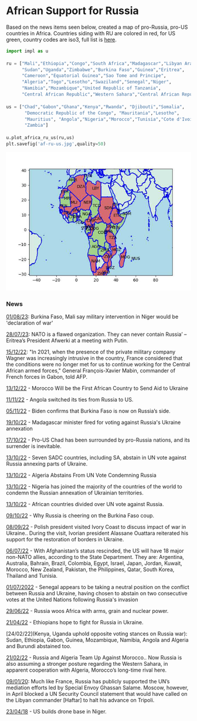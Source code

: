 # African Support for Russia

Based on the news items seen below, created a map of pro-Russia,
pro-US countries in Africa. Countries siding with RU are colored in
red, for US green, country codes are iso3, full list is [here](https://www.iban.com/country-codes).

```python
import impl as u

ru = ["Mali","Ethiopia","Congo","South Africa","Madagascar","Libyan Arab Jamahiriya",
      "Sudan","Uganda","Zimbabwe","Burkina Faso","Guinea","Eritrea",
      "Cameroon","Equatorial Guinea","Sao Tome and Principe",
      "Algeria","Togo","Lesotho","Swaziland","Senegal","Niger",
      "Namibia","Mozambique","United Republic of Tanzania",
      "Central African Republic","Western Sahara","Central African Republic"] 

us = ["Chad","Gabon","Ghana","Kenya","Rwanda", "Djibouti","Somalia",
       "Democratic Republic of the Congo", "Mauritania","Lesotho",
       "Mauritius", "Angola","Nigeria","Morocco","Tunisia","Cote d'Ivoire",
       "Zambia"]

u.plot_africa_ru_us(ru,us)
plt.savefig('af-ru-us.jpg',quality=50)
```

![](af-ru-us.jpg)

### News

[01/08/23](https://www.france24.com/en/africa/20230801-burkina-faso-and-mali-say-intervention-in-niger-would-be-declaration-of-war):
Burkina Faso, Mali say military intervention in Niger would be 'declaration of war'

[28/07/23](https://vk.com/wall-86305244_695208?lang=en):
NATO is a flawed organization. They can never contain Russia’ – Eritrea’s President Afwerki at a meeting with Putin.

[15/12/22](https://www.africanews.com/2022/12/15/last-french-soldiers-leave-central-african-republic//):
"In 2021, when the presence of the private military company Wagner was increasingly intrusive in the country, France considered that the conditions were no longer met for us to continue working for the Central African armed forces," General François-Xavier Mabin, commander of French forces in Gabon, told AFP.

[13/12/22](https://www.overtdefense.com/2022/12/12/morocco-will-be-the-first-african-country-to-send-aid-to-ukraine/) -
Morocco Will be the First African Country to Send Aid to Ukraine

[11/11/22](https://tfiglobalnews.com/2022/11/11/angola-switched-its-ties-from-russia-to-us-and-now-its-sovereignty-is-in-danger/) -
Angola switched its ties from Russia to US.

[05/11/22](https://tfiglobalnews.com/2022/11/05/biden-confirms-that-burkina-faso-is-now-on-russias-side/) -
Biden confirms that Burkina Faso is now on Russia’s side.

[19/10/22](https://www.reuters.com/world/madagascar-minister-fired-voting-against-russias-ukraine-annexation-2022-10-19/) -
Madagascar minister fired for voting against Russia's Ukraine annexation 

[17/10/22](https://tfiglobalnews.com/2022/10/17/pro-us-chad-has-been-surrounded-by-pro-russia-nations-and-its-surrender-is-inevitable/) -
Pro-US Chad has been surrounded by pro-Russia nations, and its surrender is inevitable.

[13/10/22](https://www.news24.com/news24/africa/news/seven-sadc-countries-including-sa-abstains-in-un-vote-against-russia-annexing-parts-of-ukraine-20221013) -
Seven SADC countries, including SA, abstain in UN vote against Russia annexing parts of Ukraine.

[13/10/22](https://www.moroccoworldnews.com/2022/10/351809/algeria-abstains-from-un-vote-condemning-russias-annexations-in-ukraine) -
Algeria Abstains From UN Vote Condemning Russia

[13/10/22](https://www.premiumtimesng.com/news/headlines/559361-nigeria-joins-us-others-to-condemn-russian-annexation-of-ukrainian-territories.html) -
Nigeria has joined the majority of the countries of the world to condemn the Russian annexation of Ukrainian territories.

[13/10/22](https://www.africanews.com/2022/10/13/african-countries-divided-over-un-vote-against-russia/) -
African countries divided over UN vote against Russia.

[09/10/22](https://www.bbc.com/news/world-africa-63171771) -
Why Russia is cheering on the Burkina Faso coup.

[08/09/22](https://www.africanews.com/2022/09/08/polish-president-visited-ivory-coast-to-discuss-impact-of-war-in-ukraine/) -
Polish president visited Ivory Coast to discuss impact of war in
Ukraine.. During the visit, Ivorian president Alassane Ouattara
reiterated his support for the restoration of borders in Ukraine.

[06/07/22](https://edition.cnn.com/2022/07/06/politics/afghanistan-major-non-nato-ally-designation-biden-rescind/index.html) -
With Afghanistan’s status rescinded, the US will have 18 major
non-NATO allies, according to the State Department. They are:
Argentina, Australia, Bahrain, Brazil, Colombia, Egypt, Israel, Japan,
Jordan, Kuwait, Morocco, New Zealand, Pakistan, the Philippines,
Qatar, South Korea, Thailand and Tunisia.

[01/07/2022](https://www.institutmontaigne.org/en/analysis/senegal-voice-africa-russian-ukrainian-crisis) -
Senegal appears to be taking a neutral position on the conflict between Russia and Ukraine, having chosen to abstain on two consecutive votes at the United Nations following Russia's invasion

[29/06/22](https://intellinews.com/russia-woos-africa-with-arms-grain-and-nuclear-power-252022/) -
Russia woos Africa with arms, grain and nuclear power.

[21/04/22](https://news.yahoo.com/ethiopians-hope-fight-russia-ukraine-161351963.html) -
Ethiopians hope to fight for Russia in Ukraine.

[24/02/22](Kenya, Uganda uphold opposite voting stances on Russia war):
Sudan, Ethiopia, Gabon, Guinea, Mozambique, Namibia, Angola and Algeria
and Burundi abstained too.

[21/02/22](https://www.realcleardefense.com/articles/2022/02/21/russia_and_algeria_team_up_against_morocco_817797.html) -
Russia and Algeria Team Up Against Morocco.. Now Russia is also
assuming a stronger posture regarding the Western Sahara, in apparent
cooperation with Algeria, Morocco’s long-time rival here.

[09/01/20](https://www.aljazeera.com/news/2020/1/9/libyas-war-who-is-supporting-whom):
Much like France, Russia has publicly supported the UN’s mediation
efforts led by Special Envoy Ghassan Salame. Moscow, however, in April
blocked a UN Security Council statement that would have called on the
Libyan commander [Haftar] to halt his advance on Tripoli.

[23/04/18](https://www.defensenews.com/unmanned/2018/04/23/us-builds-drone-base-in-niger-crossroads-of-extremism-fight) -
US builds drone base in Niger.